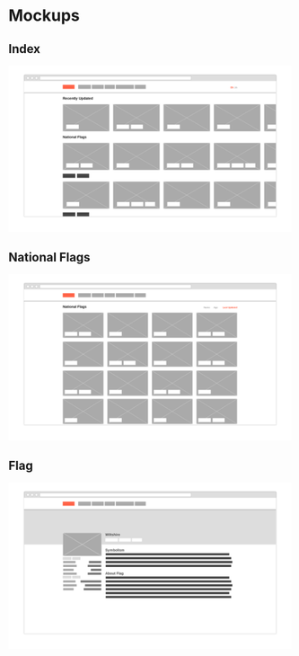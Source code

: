 # Mockups

## Index

![](index@2x.png)

## National Flags

![](national@2x.png)

## Flag 

![](flag@2x.png)